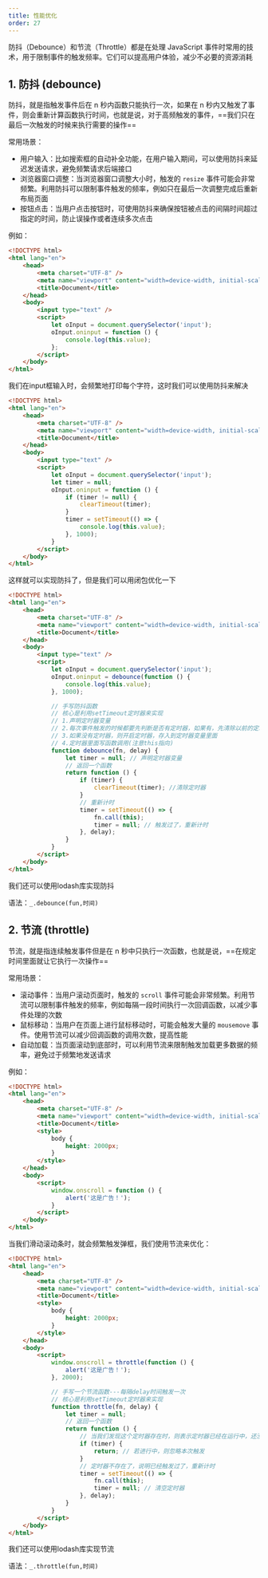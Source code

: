 ```yaml
---
title: 性能优化
order: 27
---
```


防抖（Debounce）和节流（Throttle）都是在处理 JavaScript 事件时常用的技术，用于限制事件的触发频率。它们可以提高用户体验，减少不必要的资源消耗

## 1. 防抖 (debounce)

防抖，就是指触发事件后在 n 秒内函数只能执行一次，如果在 n 秒内又触发了事件，则会重新计算函数执行时间，也就是说，对于高频触发的事件，==我们只在最后一次触发的时候来执行需要的操作==

常用场景：

- 用户输入：比如搜索框的自动补全功能，在用户输入期间，可以使用防抖来延迟发送请求，避免频繁请求后端接口
- 浏览器窗口调整：当浏览器窗口调整大小时，触发的 `resize` 事件可能会非常频繁。利用防抖可以限制事件触发的频率，例如只在最后一次调整完成后重新布局页面
- 按钮点击：当用户点击按钮时，可使用防抖来确保按钮被点击的间隔时间超过指定的时间，防止误操作或者连续多次点击

例如：

```html
<!DOCTYPE html>
<html lang="en">
    <head>
        <meta charset="UTF-8" />
        <meta name="viewport" content="width=device-width, initial-scale=1.0" />
        <title>Document</title>
    </head>
    <body>
        <input type="text" />
        <script>
            let oInput = document.querySelector('input');
            oInput.oninput = function () {
                console.log(this.value);
            };
        </script>
    </body>
</html>
```

我们在input框输入时，会频繁地打印每个字符，这时我们可以使用防抖来解决

```html
<!DOCTYPE html>
<html lang="en">
    <head>
        <meta charset="UTF-8" />
        <meta name="viewport" content="width=device-width, initial-scale=1.0" />
        <title>Document</title>
    </head>
    <body>
        <input type="text" />
        <script>
            let oInput = document.querySelector('input');
            let timer = null;
            oInput.oninput = function () {
                if (timer != null) {
                    clearTimeout(timer);
                }
                timer = setTimeout(() => {
                    console.log(this.value);
                }, 1000);
            }
        </script>
    </body>
</html>
```

这样就可以实现防抖了，但是我们可以用闭包优化一下

```html
<!DOCTYPE html>
<html lang="en">
    <head>
        <meta charset="UTF-8" />
        <meta name="viewport" content="width=device-width, initial-scale=1.0" />
        <title>Document</title>
    </head>
    <body>
        <input type="text" />
        <script>
            let oInput = document.querySelector('input');
            oInput.oninput = debounce(function () {
                console.log(this.value);
            }, 1000);

            // 手写防抖函数
            // 核心是利用setTimeout定时器来实现
            // 1.声明定时器变量
            // 2.每次事件触发的时候都要先判断是否有定时器，如果有，先清除以前的定时器
            // 3.如果没有定时器，则开启定时器，存入到定时器变量里面
            // 4.定时器里面写函数调用(注意this指向)
            function debounce(fn, delay) {
                let timer = null; // 声明定时器变量
                // 返回一个函数
                return function () {
                    if (timer) {
                        clearTimeout(timer); //清除定时器
                    }
                    // 重新计时
                    timer = setTimeout(() => { 
                        fn.call(this);
                        timer = null; // 触发过了，重新计时
                    }, delay);
                }
            }
        </script>
    </body>
</html>
```

我们还可以使用lodash库实现防抖

语法：`_.debounce(fun,时间)`

## 2. 节流 (throttle)

节流，就是指连续触发事件但是在 n 秒中只执行一次函数，也就是说，==在规定时间里面就让它执行一次操作==

常用场景：

- 滚动事件：当用户滚动页面时，触发的 `scroll` 事件可能会非常频繁。利用节流可以限制事件触发的频率，例如每隔一段时间执行一次回调函数，以减少事件处理的次数
- 鼠标移动：当用户在页面上进行鼠标移动时，可能会触发大量的 `mousemove` 事件。使用节流可以减少回调函数的调用次数，提高性能
- 自动加载：当页面滚动到底部时，可以利用节流来限制触发加载更多数据的频率，避免过于频繁地发送请求

例如：

```html
<!DOCTYPE html>
<html lang="en">
    <head>
        <meta charset="UTF-8" />
        <meta name="viewport" content="width=device-width, initial-scale=1.0" />
        <title>Document</title>
        <style>
            body {
                height: 2000px;
            }
        </style>
    </head>
    <body>
        <script>
            window.onscroll = function () {
                alert('这是广告！');
            }
        </script>
    </body>
</html>

```

当我们滑动滚动条时，就会频繁触发弹框，我们使用节流来优化：

```html
<!DOCTYPE html>
<html lang="en">
    <head>
        <meta charset="UTF-8" />
        <meta name="viewport" content="width=device-width, initial-scale=1.0" />
        <title>Document</title>
        <style>
            body {
                height: 2000px;
            }
        </style>
    </head>
    <body>
        <script>
            window.onscroll = throttle(function () {
                alert('这是广告！');
            }, 2000);

            // 手写一个节流函数---每隔delay时间触发一次
            // 核心是利用setTimeout定时器来实现
            function throttle(fn, delay) {
                let timer = null;
                // 返回一个函数
                return function () {
                    // 当我们发现这个定时器存在时，则表示定时器已经在运行中，还没到该触发的时候，则 return
                    if (timer) {
                        return; // 若进行中，则忽略本次触发
                    }
                    // 定时器不存在了，说明已经触发过了，重新计时
                    timer = setTimeout(() => {
                        fn.call(this);
                        timer = null; // 清空定时器
                    }, delay);
                }
            }
        </script>
    </body>
</html>
```

我们还可以使用lodash库实现节流

语法：`_.throttle(fun,时间)`

